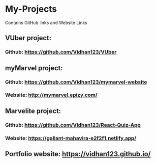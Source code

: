 # My-Projects
Contains GitHub links and Website Links

## VUber project:
### Github: https://github.com/Vidhan123/VUber

## myMarvel project:
### Github: https://github.com/Vidhan123/mymarvel-website
### Website: http://mymarvel.epizy.com/

## Marvelite project:
### Github: https://github.com/Vidhan123/React-Quiz-App
### Website: https://gallant-mahavira-e2f2f1.netlify.app/

## Portfolio website: https://vidhan123.github.io/

